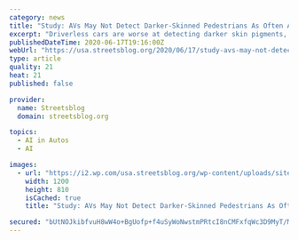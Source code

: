 ```yaml
---
category: news
title: "Study: AVs May Not Detect Darker-Skinned Pedestrians As Often As Lighter Ones"
excerpt: "Driverless cars are worse at detecting darker skin pigments, meaning that autonomous vehicles might not solve the already disproportionate pedestrian death toll faced by black communities,"
publishedDateTime: 2020-06-17T19:16:00Z
webUrl: "https://usa.streetsblog.org/2020/06/17/study-avs-may-not-detect-darker-skinned-pedestrians-as-often-as-lighter-ones/"
type: article
quality: 21
heat: 21
published: false

provider:
  name: Streetsblog
  domain: streetsblog.org

topics:
  - AI in Autos
  - AI

images:
  - url: "https://i2.wp.com/usa.streetsblog.org/wp-content/uploads/sites/5/2020/06/Pedestrian-Detection-System.png?w=1200&crop=0%2C0px%2C100%2C810px&ssl=1"
    width: 1200
    height: 810
    isCached: true
    title: "Study: AVs May Not Detect Darker-Skinned Pedestrians As Often As Lighter Ones"

secured: "bUtNOJkibfvuH8wW4o+BgUofp+f4uSyWoNwstmPRtcI8nCMFxfqWc3D9MyT/M53YZCV+R3HTmDJsVLZ2YLydKFddAw9NG6CwLk8U9PaF5CTnxVZbD8kP45PPPMfBAk4EnWvtBfrS6xG+KE6ViyIm4/vc4woxYBF4xUoY1Sax/jxjVWpPRw4wnfwC7H4y+zPzzGWQl5jjst+a9crNLgPXo9F757WM55EJB2Rqs1HHu/pn4j2BLzBmQIEyGyKBipCRB18VLj1nHcKQO9O8uQ6SEm6Y4gAZu9n418arO1SV71ilXulMXqJOX4sYgydXjQIwq+fcCI9PBsYFvHNBk0p1EQ==;Bu9UzDxYqEaj76Fsk4duvQ=="
---
```


